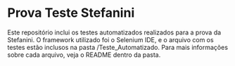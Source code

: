 # Prova Teste Stefanini

Este repositório inclui os testes automatizados realizados para a prova da Stefanini. O framework utilizado foi o Selenium IDE, e o arquivo com os testes estão inclusos na pasta /Teste_Automatizado. 
Para mais informações sobre cada arquivo, veja o README dentro da pasta.
